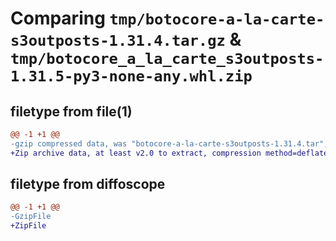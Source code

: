 # Comparing `tmp/botocore-a-la-carte-s3outposts-1.31.4.tar.gz` & `tmp/botocore_a_la_carte_s3outposts-1.31.5-py3-none-any.whl.zip`

## filetype from file(1)

```diff
@@ -1 +1 @@
-gzip compressed data, was "botocore-a-la-carte-s3outposts-1.31.4.tar", last modified: Tue Jul 18 01:55:35 2023, max compression
+Zip archive data, at least v2.0 to extract, compression method=deflate
```

## filetype from diffoscope

```diff
@@ -1 +1 @@
-GzipFile
+ZipFile
```

